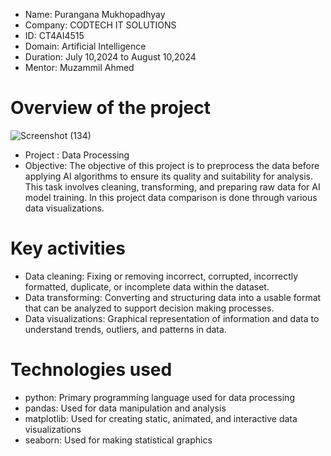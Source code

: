 * Name: Purangana Mukhopadhyay 
* Company: CODTECH IT SOLUTIONS 
* ID: CT4AI4515 
* Domain: Artificial Intelligence 
* Duration: July 10,2024 to August 10,2024 
* Mentor: Muzammil Ahmed
# Overview of the project
![Screenshot (134)](https://github.com/user-attachments/assets/d8089936-bc8c-478d-bbbd-fed61e8a6590) 
* Project
: Data Processing 
* Objective: The objective of this project is to preprocess the data before applying AI algorithms to ensure its quality and suitability for analysis. This task   involves cleaning, transforming, and preparing raw data for AI model training. In this project data comparison is done through various data visualizations.
# Key activities
* Data cleaning: Fixing or removing incorrect, corrupted, incorrectly formatted, duplicate, or incomplete data within the dataset.
* Data transforming: Converting and structuring data into a usable format that can be analyzed to support decision making processes.
* Data visualizations: Graphical representation of information and data to understand trends, outliers, and patterns in data.
# Technologies used
* python: Primary programming language used for data processing
* pandas: Used for data manipulation and analysis
* matplotlib: Used for creating static, animated, and interactive data visualizations
* seaborn: Used for making statistical graphics
